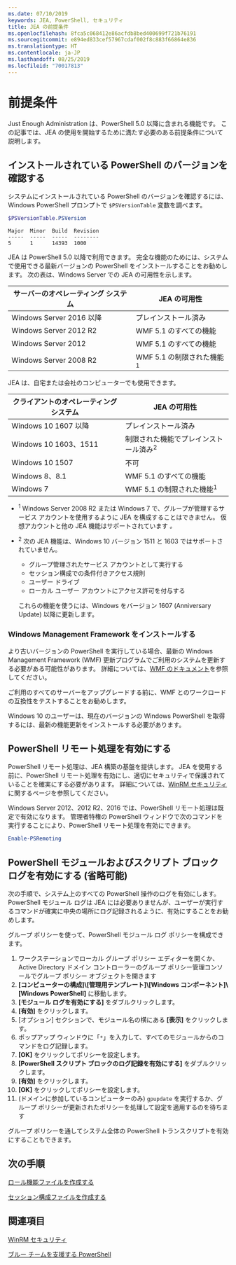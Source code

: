 ```yaml
---
ms.date: 07/10/2019
keywords: JEA, PowerShell, セキュリティ
title: JEA の前提条件
ms.openlocfilehash: 8fca5c068412e86acfdb8bed400699f721b76191
ms.sourcegitcommit: e894ed833cef57967cdaf002f8c883f66864e836
ms.translationtype: HT
ms.contentlocale: ja-JP
ms.lasthandoff: 08/25/2019
ms.locfileid: "70017813"
---
```

# <a name="prerequisites"></a>前提条件

Just Enough Administration は、PowerShell 5.0 以降に含まれる機能です。 この記事では、JEA の使用を開始するために満たす必要のある前提条件について説明します。


## <a name="check-which-version-of-powershell-is-installed"></a>インストールされている PowerShell のバージョンを確認する

システムにインストールされている PowerShell のバージョンを確認するには、Windows PowerShell プロンプトで `$PSVersionTable` 変数を調べます。

```powershell
$PSVersionTable.PSVersion
```

```Output
Major  Minor  Build  Revision
-----  -----  -----  --------
5      1      14393  1000
```

JEA は PowerShell 5.0 以降で利用できます。 完全な機能のためには、システムで使用できる最新バージョンの PowerShell をインストールすることをお勧めします。 次の表は、Windows Server での JEA の可用性を示します。

| サーバーのオペレーティング システム |                JEA の可用性                |
| ----------------------- | ---------------------------------------------- |
| Windows Server 2016 以降    | プレインストール済み                                   |
| Windows Server 2012 R2  | WMF 5.1 のすべての機能                |
| Windows Server 2012     | WMF 5.1 のすべての機能                |
| Windows Server 2008 R2  | WMF 5.1 の制限された機能<sup>1</sup> |

JEA は、自宅または会社のコンピューターでも使用できます。

| クライアントのオペレーティング システム |                   JEA の可用性                   |
| ----------------------- | ---------------------------------------------------- |
| Windows 10 1607 以降        | プレインストール済み                                         |
| Windows 10 1603、1511   | 制限された機能でプレインストール済み<sup>2</sup> |
| Windows 10 1507         | 不可                                        |
| Windows 8、8.1          | WMF 5.1 のすべての機能                      |
| Windows 7               | WMF 5.1 の制限された機能<sup>1</sup>       |

- <sup>1</sup> Windows Server 2008 R2 または Windows 7 で、グループが管理するサービス アカウントを使用するように JEA を構成することはできません。 仮想アカウントと他の JEA 機能はサポートされています *。*

- <sup>2</sup> 次の JEA 機能は、Windows 10 バージョン 1511 と 1603 ではサポートされていません。

  - グループ管理されたサービス アカウントとして実行する
  - セッション構成での条件付きアクセス規則
  - ユーザー ドライブ
  - ローカル ユーザー アカウントにアクセス許可を付与する

  これらの機能を使うには、Windows をバージョン 1607 (Anniversary Update) 以降に更新します。

### <a name="install-windows-management-framework"></a>Windows Management Framework をインストールする

より古いバージョンの PowerShell を実行している場合、最新の Windows Management Framework (WMF) 更新プログラムでご利用のシステムを更新する必要がある可能性があります。 詳細については、[WMF のドキュメント](/powershell/wmf/overview)を参照してください。

ご利用のすべてのサーバーをアップグレードする前に、WMF とのワークロードの互換性をテストすることをお勧めします。

Windows 10 のユーザーは、現在のバージョンの Windows PowerShell を取得するには、最新の機能更新をインストールする必要があります。

## <a name="enable-powershell-remoting"></a>PowerShell リモート処理を有効にする

PowerShell リモート処理は、JEA 構築の基盤を提供します。 JEA を使用する前に、PowerShell リモート処理を有効にし、適切にセキュリティで保護されていることを確実にする必要があります。 詳細については、[WinRM セキュリティ](/powershell/scripting/learn/remoting/winrmsecurity)に関するページを参照してください。

Windows Server 2012、2012 R2、2016 では、PowerShell リモート処理は既定で有効になります。 管理者特権の PowerShell ウィンドウで次のコマンドを実行することにより、PowerShell リモート処理を有効にできます。

```powershell
Enable-PSRemoting
```

## <a name="enable-powershell-module-and-script-block-logging-optional"></a>PowerShell モジュールおよびスクリプト ブロック ログを有効にする (省略可能)

次の手順で、システム上のすべての PowerShell 操作のログを有効にします。 PowerShell モジュール ログは JEA には必要ありませんが、ユーザーが実行するコマンドが確実に中央の場所にログ記録されるように、有効にすることをお勧めします。

グループ ポリシーを使って、PowerShell モジュール ログ ポリシーを構成できます。

1. ワークステーションでローカル グループ ポリシー エディターを開くか、Active Directory ドメイン コントローラーのグループ ポリシー管理コンソールでグループ ポリシー オブジェクトを開きます
2. **[コンピューターの構成]\\[管理用テンプレート]\\[Windows コンポーネント]\\[Windows PowerShell]** に移動します。
3. **[モジュール ログを有効にする]** をダブルクリックします。
4. **[有効]** をクリックします。
5. [オプション] セクションで、モジュール名の横にある **[表示]** をクリックします。
6. ポップアップ ウィンドウに「`*`」を入力して、すべてのモジュールからのコマンドをログ記録します。
7. **[OK]** をクリックしてポリシーを設定します。
8. **[PowerShell スクリプト ブロックのログ記録を有効にする]** をダブルクリックします。
9. **[有効]** をクリックします。
10. **[OK]** をクリックしてポリシーを設定します。
11. (ドメインに参加しているコンピューターのみ) `gpupdate` を実行するか、グループ ポリシーが更新されたポリシーを処理して設定を適用するのを待ちます

グループ ポリシーを通してシステム全体の PowerShell トランスクリプトを有効にすることもできます。

## <a name="next-steps"></a>次の手順

[ロール機能ファイルを作成する](role-capabilities.md)

[セッション構成ファイルを作成する](session-configurations.md)

## <a name="see-also"></a>関連項目

[WinRM セキュリティ](/powershell/scripting/learn/remoting/winrmsecurity)

[ブルー チームを支援する PowerShell](https://devblogs.microsoft.com/powershell/powershell-the-blue-team/)
